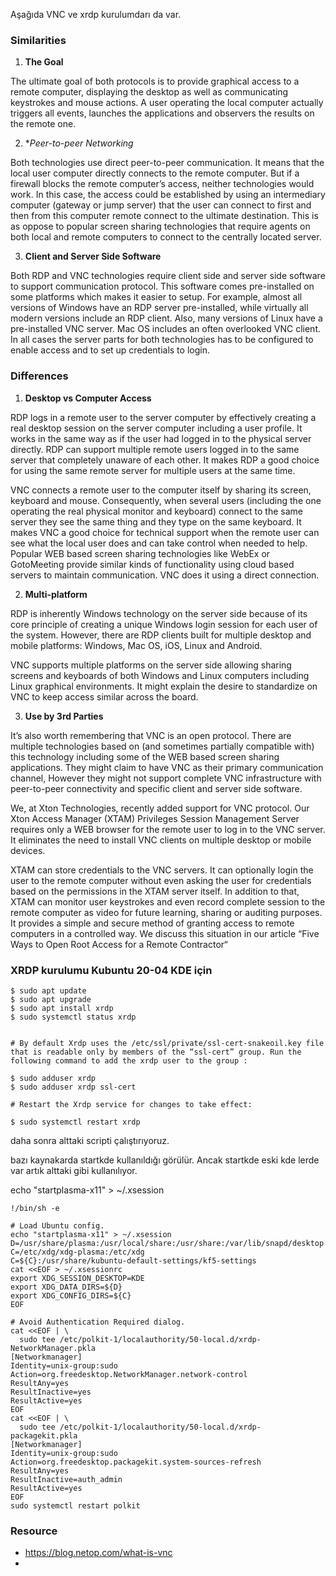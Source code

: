  
Aşağıda VNC ve xrdp kurulumdarı da var. 

 
### Similarities

 
1. **The Goal**

The ultimate goal of both protocols is to provide graphical access to a remote computer, displaying the desktop as well as communicating keystrokes and mouse actions. A user operating the local computer actually triggers all events, launches the applications and observers the results on the remote one.

2. **Peer-to-peer Networking*

Both technologies use direct peer-to-peer communication. It means that the local user computer directly connects to the remote computer. But if a firewall blocks the remote computer’s access, neither technologies would work. In this case, the access could be established by using an intermediary computer (gateway or jump server) that the user can connect to first and then from this computer remote connect to the ultimate destination. This is as oppose to popular screen sharing technologies that require agents on both local and remote computers to connect to the centrally located server.

3. **Client and Server Side Software**

Both RDP and VNC technologies require client side and server side software to support communication protocol. This software comes pre-installed on some platforms which makes it easier to setup. For example, almost all versions of Windows have an RDP server pre-installed, while virtually all modern versions include an RDP client. Also, many versions of Linux have a pre-installed VNC server. Mac OS includes an often overlooked VNC client. In all cases the server parts for both technologies has to be configured to enable access and to set up credentials to login.

### Differences

 
1. **Desktop vs Computer Access**

RDP logs in a remote user to the server computer by effectively creating a real desktop session on the server computer including a user profile. It works in the same way as if the user had logged in to the physical server directly. RDP can support multiple remote users logged in to the same server that completely unaware of each other. It makes RDP a good choice for using the same remote server for multiple users at the same time.


VNC connects a remote user to the computer itself by sharing its screen, keyboard and mouse. Consequently, when several users (including the one operating the real physical monitor and keyboard) connect to the same server they see the same thing and they type on the same keyboard. It makes VNC a good choice for technical support when the remote user can see what the local user does and can take control when needed to help. Popular WEB based screen sharing technologies like WebEx or GotoMeeting provide similar kinds of functionality using cloud based servers to maintain communication. VNC does it using a direct connection.

2. **Multi-platform**

RDP is inherently Windows technology on the server side because of its core principle of creating a unique Windows login session for each user of the system. However, there are RDP clients built for multiple desktop and mobile platforms: Windows, Mac OS, iOS, Linux and Android.


VNC supports multiple platforms on the server side allowing sharing screens and keyboards of both Windows and Linux computers including Linux graphical environments. It might explain the desire to standardize on VNC to keep access similar across the board.


3. **Use by 3rd Parties**

It’s also worth remembering that VNC is an open protocol. There are multiple technologies based on (and sometimes partially compatible with) this technology including  some of the WEB based screen sharing applications. They might claim to have VNC as their primary communication channel, However they might not support complete VNC infrastructure with peer-to-peer connectivity and specific client and server side software.


We, at Xton Technologies, recently added support for VNC protocol. Our Xton Access Manager (XTAM) Privileges Session Management Server requires only a WEB browser for the remote user to log in to the VNC server. It eliminates the need to install VNC clients on multiple desktop or mobile devices.


XTAM can store credentials to the VNC servers. It can optionally login the user to the remote computer without even asking the user for credentials based on the permissions in the XTAM server itself. In addition to that, XTAM can monitor user keystrokes and even record complete session to the remote computer as video for future learning, sharing or auditing purposes. It provides a simple and secure method of granting access to remote computers in a controlled way. We discuss this situation in our article “Five Ways to Open Root Access for a Remote Contractor“


### XRDP kurulumu Kubuntu 20-04 KDE için

```
$ sudo apt update
$ sudo apt upgrade
$ sudo apt install xrdp 
$ sudo systemctl status xrdp


# By default Xrdp uses the /etc/ssl/private/ssl-cert-snakeoil.key file that is readable only by members of the “ssl-cert” group. Run the following command to add the xrdp user to the group :

$ sudo adduser xrdp
$ sudo adduser xrdp ssl-cert  

# Restart the Xrdp service for changes to take effect:

$ sudo systemctl restart xrdp

```

daha sonra alttaki scripti çalıştırıyoruz.

bazı kaynakarda startkde kullanıldığı görülür. Ancak startkde eski kde lerde var artık alttaki gibi kullanılıyor. 

echo "startplasma-x11" > ~/.xsession




```
!/bin/sh -e

# Load Ubuntu config.
echo "startplasma-x11" > ~/.xsession
D=/usr/share/plasma:/usr/local/share:/usr/share:/var/lib/snapd/desktop
C=/etc/xdg/xdg-plasma:/etc/xdg
C=${C}:/usr/share/kubuntu-default-settings/kf5-settings
cat <<EOF > ~/.xsessionrc
export XDG_SESSION_DESKTOP=KDE
export XDG_DATA_DIRS=${D}
export XDG_CONFIG_DIRS=${C}
EOF

# Avoid Authentication Required dialog.
cat <<EOF | \
  sudo tee /etc/polkit-1/localauthority/50-local.d/xrdp-NetworkManager.pkla
[Networkmanager]
Identity=unix-group:sudo
Action=org.freedesktop.NetworkManager.network-control
ResultAny=yes
ResultInactive=yes
ResultActive=yes
EOF
cat <<EOF | \
  sudo tee /etc/polkit-1/localauthority/50-local.d/xrdp-packagekit.pkla
[Networkmanager]
Identity=unix-group:sudo
Action=org.freedesktop.packagekit.system-sources-refresh
ResultAny=yes
ResultInactive=auth_admin
ResultActive=yes
EOF
sudo systemctl restart polkit
```







### Resource
- https://blog.netop.com/what-is-vnc
- 
